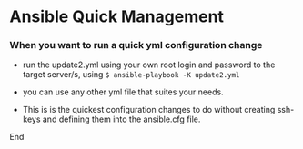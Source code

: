 # Ansible Quick Management #

### When you want to run a quick yml configuration change ###

- run the update2.yml using your own root login and password to the target server/s, using `$ ansible-playbook -K update2.yml`

- you can use any other yml file that suites your needs.

- This is is the quickest configuration changes to do without creating ssh-keys and defining them into the ansible.cfg file.

End